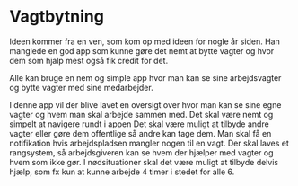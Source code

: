 # Vagtbytning

Ideen kommer fra en ven, som kom op med ideen for nogle år siden.
Han manglede en god app som kunne gøre det nemt at bytte vagter og hvor dem som hjalp mest også fik credit for det.

Alle kan bruge en nem og simple app hvor man kan se sine arbejdsvagter og bytte vagter med sine medarbejder.

I denne app vil der blive lavet en oversigt over hvor man kan se sine egne vagter og hvem man skal arbejde sammen med.
Det skal være nemt og simpelt at navigere rundt i appen
Det skal være muligt at tilbyde andre vagter eller gøre dem offentlige så andre kan tage dem.
Man skal få en notifikation hvis arbejdspladsen mangler nogen til en vagt.
Der skal laves et rangsystem, så arbejdsgiveren kan se hvem der hjælper med vagter og hvem som ikke gør.
I nødsituationer skal det være muligt at tilbyde delvis hjælp, som fx kun at kunne arbejde 4 timer i stedet for alle 6.
